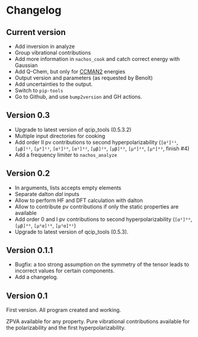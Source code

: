 # Changelog

## Current version

+ Add inversion in analyze
+ Group vibrational contributions
+ Add more information in `nachos_cook` and catch correct energy with Gaussian
+ Add Q-Chem, but only for [CCMAN2](http://www.q-chem.com/qchem-website/manual/qchem51_manual/sect-ccmeth.html) energies
+ Output version and parameters (as requested by Benoît)
+ Add uncertainties to the output.
+ Switch to `pip-tools`
+ Go to Github, and use `bump2version` and GH actions.

## Version 0.3

+ Upgrade to latest version of qcip_tools (0.5.3.2)
+ Multiple input directories for cooking
+ Add order II pv contributions to second hyperpolarizability (`[α²]¹¹`, `[µβ]¹¹`, `[µ⁴]¹¹`, `[α²]²⁰`, `[α²]⁰²`, `[µβ]²⁰`, `[µβ]⁰²`, `[µ⁴]²⁰`, `[µ⁴]⁰²`, finish #4)
+ Add a frequency limiter to `nachos_analyze`

## Version 0.2

+ In arguments, lists accepts empty elements
+ Separate dalton *dal* inputs
+ Allow to perform HF and DFT calculation with dalton
+ Allow to contribute pv contributions if only the static properties are available
+ Add order 0 and I pv contributions to second hyperpolarizability (`[α²]⁰⁰`, `[µβ]⁰⁰`, `[µ²α]¹⁰`, `[µ²α]⁰¹`)
+ Upgrade to latest version of qcip_tools (0.5.3).

## Version 0.1.1

+ Bugfix: a too strong assumption on the symmetry of the tensor leads to incorrect values for certain components.
+ Add a changelog.

## Version 0.1

First version. All program created and working.

ZPVA available for any property. Pure vibrational contributions available for the polarizability and the first hyperpolarizability.